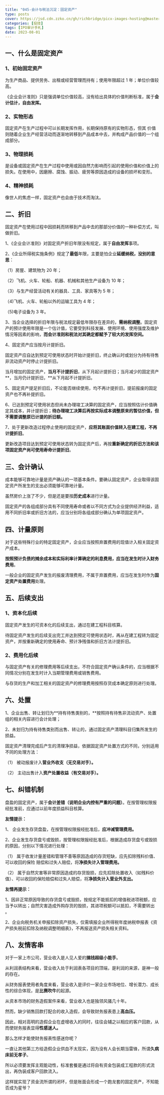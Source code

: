 ```yaml
---
title: "045-会计与税法沉淀：固定资产"
type: posts
cover: https://jsd.cdn.zzko.cn/gh/richbridge/picx-images-hosting@master/thumbnail/audit.png
categories: [投技]
tags: [IPO审计手札]
date: 2023-08-01
---
```

## 一、什么是固定资产

### 1、初始固定资产

为生产商品、提供劳务、出租或经营管理而持有；使用年限超过 1 年；单位价值较高。

《企业会计准则》只是强调单位价值较高，没有给出具体的价值判断标准，属于**会计估计，自由发挥。**

### 2、实物形态

固定资产在生产过程中可以长期发挥作用，长期保持原有的实物形态，但其 价值则随着企业生产经营活动而逐渐地转移到产品成本中去，并构成产品价值的一个组成部分。

### 3、物理损耗

是设备或固定资产在生产过程中使用或因自然力影响而引起的使用价值和价值上的损失。在使用中，因磨擦、腐蚀、振动、疲劳等原因造成的设备的损坏和变形。

### 4、精神损耗

像世人的焦虑一样，固定资产也会由于技术而淘汰。

## 二、折旧

固定资产在使用过程中因损耗而转移到产品中去的那部分价值的一种补偿方式，叫做折旧。

1、《企业会计准则》对固定资产折旧年限没有规定，属于**自由发挥**事项。

2、《企业所得税实施条例》规定了**最低**年限，主要是怕企业**延缓纳税，没别的意思**：

（1）房屋、建筑物为 20 年；

（2）飞机、火车、轮船、机器、机械和其他生产设备为 10 年；

（3）与生产经营活动有关的器具、工具、家具等为 5 年；

（4)飞机、火车、轮船以外的运输工具为 4 年；

（5)电子设备为 3 年。

3、当企业选择的折旧年限与税法规定最低年限存在差异的，**需纳税调整**。固定资产的预计使用年限是一个估计值，它要受到科技发展、使用环境、使用强度及维护情况等因素的影响，**而会计准则和税法对其确定都赋予了较大的发挥空间。**

4、固定资产应当按月计提折旧。

固定资产应自达到预定可使用状态时开始计提折旧，终止确认时或划分为持有待售非流动资产时停止计提折旧。

当月增加的固定资产，**当月不计提折旧**，从下月起计提折旧；当月减少的固定资产**，当月仍计提折旧，**从下月起不计提折旧。

5、固定资产提足折旧后，不论能否继续使用，均不再计提折旧，提前报废的固定资产也不再补提折旧。

6、已达到预定可使用状态但尚未办理竣工决算的固定资产，应当按照估计价值确定其成本，并计提折旧；**待办理竣工决算后再按实际成本调整原来的暂估价值，但不需要调整原已计提的折旧额。**

7、处于更新改造过程停止使用的固定资产，**应将其账面价值转入在建工程，不再计提折旧**。

更新改造项目达到预定可使用状态转为固定资产后，再按**重新确定的折旧方法和该项固定资产尚可使用寿命计提折旧**。

## 三、会计确认

成本能够可靠地计量是资产确认的一项基本条件。要确认固定资产，企业取得该固定资产所发生的支出必须能够可靠地计量。

虽然房价上涨了不少，但是还是要按**历史成本**进行计量。

固定资产的各组成部分具有不同使用寿命或者以不同方式为企业提供经济利益，适用不同折旧率或折旧方法的，应当分别将各组成部分确认为单项固定资产。

## 四、计量原则

对于这些特殊行业的特定固定资产，企业应当按照弃置费用的现值计入相关固定资产成本。

**按照预计负债的摊余成本和实际利率计算确定的利息费用，应当在发生时计入财务费用**。

一般企业的固定资产发生的报废清理费用，不属于弃置费用，应当在发生时作为**固定资产处置费用**处理。

## 五、后续支出

### 1、资本化后续

固定资产发生的可资本化的后续支出，通过在建工程科目核算。

待固定资产发生的后续支出完工并达到预定可使用状态时，再从在建工程转为固定资产，并按重新确定的使用寿命、预计净残值和折旧方法计提折旧。

### 2、费用化后续

与固定资产有关的修理费用等后续支出，不符合固定资产确认条件的，应当根据不同情况分别在发生时计入当期管理费用或销售费用。

与存货的生产和加工相关的固定资产的修理费用按照存货成本确定原则进行处理。

## 六、处置

1、企业出售、转让划归为**持有待售类别的，**按照持有待售非流动资产、处置组的相关内容进行会计处理；

2、未划归为持有待售类别而出售、转让的，通过固定资产清理科目归集所发生的损益。

固定资产清理完成后产生的清理净损益，依据固定资产处置方式的不同，分别适用不同的处理方法：

（1） 被动报废计入**营业外收支（无交易对手）。**

（2） 主动出售计入**资产处置收益（有交易对手）。**

## 七、纠错机制

盘盈的固定资产，属于**会计差错（说明企业内控有严重的问题）**。在按管理权限报经批准前，应通过以前年度损益科目核算。

**友情提示：**

1、 企业发生存货盘盈，在按管理权限报经批准后，**应冲减管理费用。**

2、企业发生存货盘亏或毁损，按管理权限报经批准后，根据造成存货盘亏或毁损的原因，分别以下情况进行处理：

（1） 属于收发计量差错和管理不善等原因造成的存货短缺，应先扣除残料价值、可以收回的保险 赔偿和过失人赔偿，将**净损失计入管理费用。**

（2） 属于自然灾害等非常原因造成的存货毁损，应先扣除处置收入（如残料价值）、可以收回的保险赔偿和过失人赔偿，将**净损失计入营业外支出。**

**友情再提示：**

1、因非正常原因导致的存货盘亏或毁损，按规定不能抵扣的增值税进项税额，应当予以转出；自然灾害造成外购存货的毁损，其进项税额可以抵扣，不需要转出 。

2、企业向税务机关申报扣除资产损失，仅需填报企业所得税年度纳税申报表《资产损失税前扣除及纳税调整明细表》，不再报送资产损失相关资料。

## 八、友情客串

对于一家上市公司，营业收入是人见人爱的**搞钱超级小能手**。

从利润表结构来看，营业收入处于利润表各项目的顶端，是利润的来源，是神一般的存在。

从财务报表使用者角度来看，营业收入是评价一家企业市场地位、增长潜力、成长性的综合体现，是**比赛吹牛**的起源。

从资本市场的财务造假案件来看，营业收入也是独领风骚几十年。

然而，缺少销售回款打配合的收入造假，会导致财务报表患上**高血压。**

因此，相对高明的造假企业在虚增收入的同时，往往会辅之以相应的客户回款，从而使财务报表显得**性感迷人。**

那么怎样才能使财务报表性感迷你呢？

一直让其他第三方给造假企业供血不太现实，因为没有人会长期当雷锋，所谓**久病床前无孝子**。

所以必须要发挥主观能动性，标准套餐是通过将自有资金包装成工程款的形式流出，再伪装成客户回款流入。

这样就实现了资金流所谓的闭环，但是账面会形成一个跑龙套的固定资产，不知能否成为星爷？